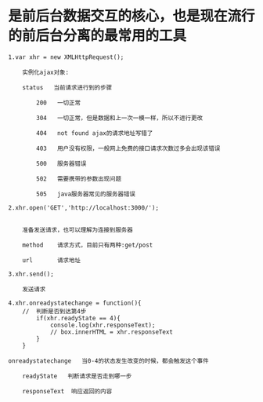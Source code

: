 # 是前后台数据交互的核心，也是现在流行的前后台分离的最常用的工具

	1.var xhr = new XMLHttpRequest();
	
		实例化ajax对象:

		status   当前请求进行到的步骤

			200   一切正常

			304   一切正常，但是数据和上一次一模一样，所以不进行更改

			404   not found ajax的请求地址写错了

			403   用户没有权限，一般网上免费的接口请求次数过多会出现该错误

			500   服务器错误

			502   需要携带的参数出现问题

			505   java服务器常见的服务器错误
			
	2.xhr.open('GET','http://localhost:3000/');
	
	
		准备发送请求，也可以理解为连接到服务器
	
		method    请求方式，目前只有两种:get/post
		
		url       请求地址
		
	3.xhr.send();	
	
		发送请求
		
	4.xhr.onreadystatechange = function(){
		//	判断是否到达第4步
			if(xhr.readyState == 4){
				console.log(xhr.responseText);
				// box.innerHTML = xhr.responseText
			}
		}
	
	onreadystatechange   当0-4的状态发生改变的时候，都会触发这个事件
		
		readyState   判断请求是否走到哪一步
		
		responseText  响应返回的内容
